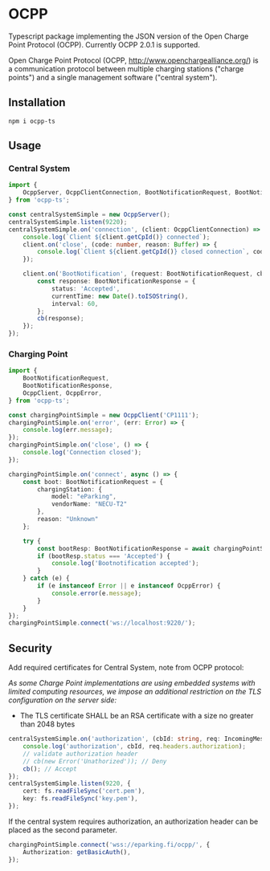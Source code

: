 # OCPP

Typescript package implementing the JSON version of the Open Charge Point Protocol (OCPP). Currently OCPP 2.0.1 is
supported.

Open Charge Point Protocol (OCPP, <http://www.openchargealliance.org/>) is a communication protocol between multiple
charging stations ("charge points") and a single management software ("central system").

## Installation

```
npm i ocpp-ts
```

## Usage

### Central System

```ts
import {
    OcppServer, OcppClientConnection, BootNotificationRequest, BootNotificationResponse,
} from 'ocpp-ts';

const centralSystemSimple = new OcppServer();
centralSystemSimple.listen(9220);
centralSystemSimple.on('connection', (client: OcppClientConnection) => {
    console.log(`Client ${client.getCpId()} connected`);
    client.on('close', (code: number, reason: Buffer) => {
        console.log(`Client ${client.getCpId()} closed connection`, code, reason.toString());
    });

    client.on('BootNotification', (request: BootNotificationRequest, cb: (response: BootNotificationResponse) => void) => {
        const response: BootNotificationResponse = {
            status: 'Accepted',
            currentTime: new Date().toISOString(),
            interval: 60,
        };
        cb(response);
    });
});
```

### Charging Point

```ts
import {
    BootNotificationRequest,
    BootNotificationResponse,
    OcppClient, OcppError,
} from 'ocpp-ts';

const chargingPointSimple = new OcppClient('CP1111');
chargingPointSimple.on('error', (err: Error) => {
    console.log(err.message);
});
chargingPointSimple.on('close', () => {
    console.log('Connection closed');
});

chargingPointSimple.on('connect', async () => {
    const boot: BootNotificationRequest = {
        chargingStation: {
            model: "eParking",
            vendorName: "NECU-T2"
        },
        reason: "Unknown"
    };

    try {
        const bootResp: BootNotificationResponse = await chargingPointSimple.callRequest('BootNotification', boot);
        if (bootResp.status === 'Accepted') {
            console.log('Bootnotification accepted');
        }
    } catch (e) {
        if (e instanceof Error || e instanceof OcppError) {
            console.error(e.message);
        }
    }
});
chargingPointSimple.connect('ws://localhost:9220/');
```

## Security

Add required certificates for Central System, note from OCPP protocol:

*As some Charge Point implementations are using embedded systems with limited computing
resources, we impose an additional restriction on the TLS configuration on the server side:*

* The TLS certificate SHALL be an RSA certificate with a size no greater than 2048 bytes

```ts
centralSystemSimple.on('authorization', (cbId: string, req: IncomingMessage, cb: (err?: Error) => void) => {
    console.log('authorization', cbId, req.headers.authorization);
    // validate authorization header
    // cb(new Error('Unathorized')); // Deny
    cb(); // Accept
});
centralSystemSimple.listen(9220, {
    cert: fs.readFileSync('cert.pem'),
    key: fs.readFileSync('key.pem'),
});
```

If the central system requires authorization, an authorization header can be placed as the second parameter.

```ts
chargingPointSimple.connect('wss://eparking.fi/ocpp/', {
    Authorization: getBasicAuth(),
});
```

